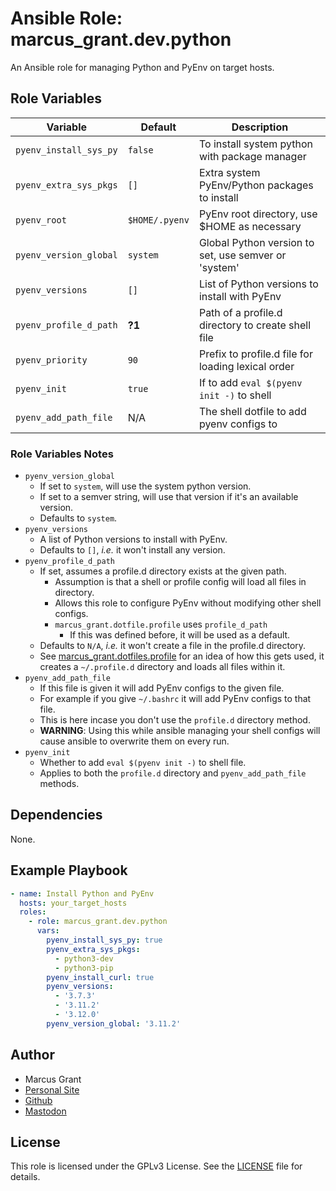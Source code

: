 # Ansible Role: marcus_grant.dev.python

An Ansible role for managing Python and PyEnv on target hosts.

## Role Variables

| Variable               | Default        | Description                                          |
| ---------------------- | -------------- | ---------------------------------------------------- |
| `pyenv_install_sys_py` | `false`        | To install system python with package manager        |
| `pyenv_extra_sys_pkgs` | `[]`           | Extra system PyEnv/Python packages to install        |
| `pyenv_root`           | `$HOME/.pyenv` | PyEnv root directory, use $HOME as necessary         |
| `pyenv_version_global` | `system`       | Global Python version to set, use semver or 'system' |
| `pyenv_versions`       | `[]`           | List of Python versions to install with PyEnv        |
| `pyenv_profile_d_path` | **?1**     | Path of a profile.d directory to create shell file   |
| `pyenv_priority`       | `90`           | Prefix to profile.d file for loading lexical order   |
| `pyenv_init`           | `true`         | If to add `eval $(pyenv init -)` to shell            |
| `pyenv_add_path_file`  | N/A            | The shell dotfile to add pyenv configs to            |

### Role Variables Notes

* `pyenv_version_global`
  * If set to `system`, will use the system python version.
  * If set to a semver string, will use that version if it's an available version.
  * Defaults to `system`.
* `pyenv_versions`
  * A list of Python versions to install with PyEnv.
  * Defaults to `[]`, *i.e.* it won't install any version.
* `pyenv_profile_d_path`
  * If set, assumes a profile.d directory exists at the given path.
    * Assumption is that a shell or profile config will load all files in directory.
    * Allows this role to configure PyEnv without modifying other shell configs.
    * `marcus_grant.dotfile.profile` uses `profile_d_path`
      * If this was defined before, it will be used as a default.
  * Defaults to `N/A`, *i.e.* it won't create a file in the profile.d directory.
  * See [marcus_grant.dotfiles.profile](https://github.com/marcus-grant/infra/tree/main/collections/dotfiles/roles/profile)
    for an idea of how this gets used, it creates a `~/.profile.d` directory and
    loads all files within it.
* `pyenv_add_path_file`
  * If this file is given it will add PyEnv configs to the given file.
  * For example if you give `~/.bashrc` it will add PyEnv configs to that file.
  * This is here incase you don't use the `profile.d` directory method.
  * **WARNING**: Using this while ansible managing your shell configs
    will cause ansible to overwrite them on every run.
* `pyenv_init`
  * Whether to add `eval $(pyenv init -)` to shell file.
  * Applies to both the `profile.d` directory and `pyenv_add_path_file` methods.

## Dependencies

None.

## Example Playbook

```yaml
- name: Install Python and PyEnv
  hosts: your_target_hosts
  roles:
    - role: marcus_grant.dev.python
      vars:
        pyenv_install_sys_py: true
        pyenv_extra_sys_pkgs:
          - python3-dev
          - python3-pip
        pyenv_install_curl: true
        pyenv_versions:
          - '3.7.3'
          - '3.11.2'
          - '3.12.0'
        pyenv_version_global: '3.11.2'
```

## Author

* Marcus Grant
* [Personal Site](https://marcusgrant.me)
* [Github](https://github.com/marcus-grant)
* [Mastodon](https://fosstodon.org/@marcusgrant)

## License

This role is licensed under the GPLv3 License.
See the [LICENSE](./LICENSE) file for details.
